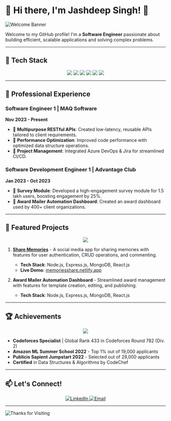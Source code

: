 # 🌟 Hi there, I'm Jashdeep Singh! 👋

![Welcome Banner](https://user-images.githubusercontent.com/123456/placeholder.png) <!-- replace with a custom banner if you'd like -->

Welcome to my GitHub profile! I'm a **Software Engineer** passionate about building efficient, scalable applications and solving complex problems.

---

## 🔧 Tech Stack

<!-- Badges for quick tech overview -->
<p align="center">
  <img src="https://img.shields.io/badge/Java-007396?style=for-the-badge&logo=java&logoColor=white"/>
  <img src="https://img.shields.io/badge/SpringBoot-6DB33F?style=for-the-badge&logo=spring&logoColor=white"/>
  <img src="https://img.shields.io/badge/React-61DAFB?style=for-the-badge&logo=react&logoColor=black"/>
  <img src="https://img.shields.io/badge/Node.js-339933?style=for-the-badge&logo=nodedotjs&logoColor=white"/>
  <img src="https://img.shields.io/badge/Azure-0078D4?style=for-the-badge&logo=microsoftazure&logoColor=white"/>
  <img src="https://img.shields.io/badge/Docker-2496ED?style=for-the-badge&logo=docker&logoColor=white"/>
</p>

---

## 💼 Professional Experience

### Software Engineer 1 | MAQ Software
**Nov 2023 - Present**
- 🔹 **Multipurpose RESTful APIs**: Created low-latency, reusable APIs tailored to client requirements.
- 🔹 **Performance Optimization**: Improved code performance with optimized data structure operations.
- 🔹 **Project Management**: Integrated Azure DevOps & Jira for streamlined CI/CD.

### Software Development Engineer 1 | Advantage Club
**Jan 2023 - Oct 2023**
- 🔹 **Survey Module**: Developed a high-engagement survey module for 1.5 lakh users, boosting engagement by 25%.
- 🔹 **Award Mailer Automation Dashboard**: Created an award dashboard used by 400+ client organizations.

---

## 🌟 Featured Projects

<p align="center">
  <img src="https://img.icons8.com/emoji/48/000000/star-emoji.png"/>
</p>

1. **[Share Memories](https://github.com/JASHD12/Share-Memories)** - A social media app for sharing memories with features for user authentication, CRUD operations, and commenting.
   - **Tech Stack**: Node.js, Express.js, MongoDB, React.js
   - **Live Demo**: [memoriesshare.netlify.app](https://memoriesshare.netlify.app/)

2. **Award Mailer Automation Dashboard** - Streamlined award management with features for template creation, editing, and publishing.
   - **Tech Stack**: Node.js, Express.js, MongoDB, React.js

---

## 🏆 Achievements

<p align="center">
  <img src="https://img.icons8.com/color/48/000000/trophy.png"/>
</p>

- **Codeforces Specialist** | Global Rank 433 in Codeforces Round 782 (Div. 2)
- **Amazon ML Summer School 2022** - Top 1% out of 19,000 applicants
- **Publicis Sapient Jumpstart 2022** - Selected out of 29,000 applicants
- **Certified** in Data Structures & Algorithms by CodeChef

---

## 📫 Let's Connect!

<p align="center">
  <a href="http://www.linkedin.com/in/jashdeep-singh-78a280196">
    <img src="https://img.shields.io/badge/LinkedIn-0077B5?style=for-the-badge&logo=linkedin&logoColor=white" alt="LinkedIn"/>
  </a>
  <a href="mailto:jashdeep188@gmail.com">
    <img src="https://img.shields.io/badge/Email-D14836?style=for-the-badge&logo=gmail&logoColor=white" alt="Email"/>
  </a>
</p>

---

![Thanks for Visiting](https://img.shields.io/badge/Thanks%20for%20visiting!-%F0%9F%91%8B-brightgreen?style=for-the-badge)

